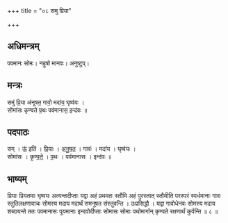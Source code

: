 +++
title = "०८ समु प्रिया"

+++
## अधिमन्त्रम्
पवमानः सोमः। नहुषो मानवः। अनुष्टुप्।

## मन्त्रः
समु॑ प्रि॒या अ॑नूषत॒ गावो॒ मदा॑य॒ घृष्व॑यः ।  
सोमा॑सः कृण्वते प॒थः पव॑मानास॒ इन्द॑वः ॥

## पदपाठः
सम् । ऊं॒ इति॑ । प्रि॒याः । अ॒नू॒ष॒त॒ । गावः॑ । मदा॑य । घृष्व॑यः ।  
सोमा॑सः । कृ॒ण्व॒ते॒ । प॒थः । पव॑मानासः । इन्द॑वः ॥

## भाष्यम्
प्रियाः प्रियतमाः घृष्वयः अत्यन्तदीप्ताः यद्वा अहं प्रथमतः स्तौमि अहं पुरस्तात् स्तौमीति परस्परं स्पर्धमानाः गावः स्तुतिलक्षणावाचः सोमस्य मदाय मदार्थं समनूषत संस्तुवन्ति । उःप्रसिद्धौ । यद्वा गावोधेनवः सोमस्य मदाय शब्दायन्ते ततः पवमानासः पूयमानाः इन्दवोदीप्ताः सोमासः सोमाः पथोमार्गान् कृण्वते रक्षणार्थं कुर्वन्ति ॥ ८ ॥